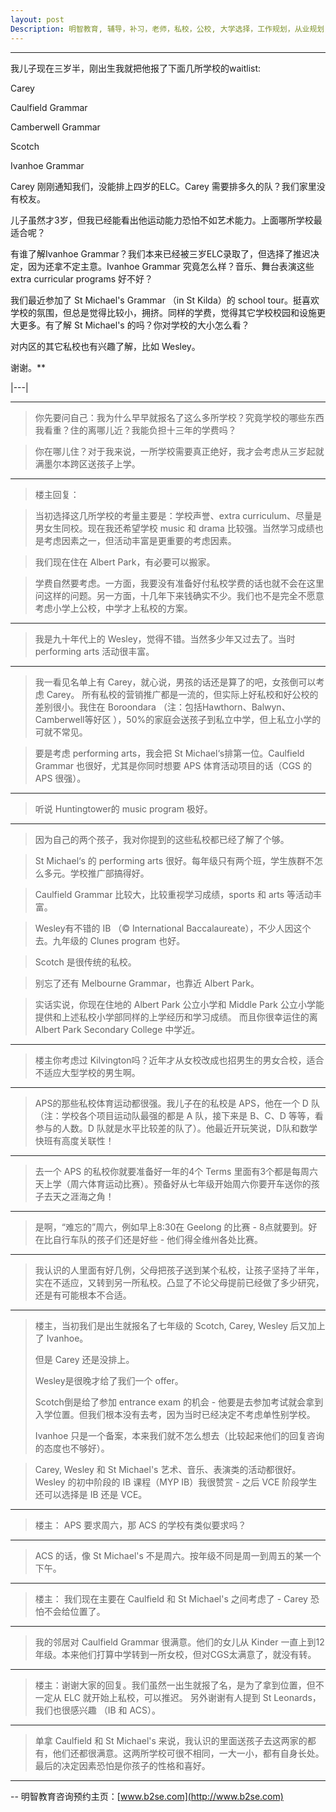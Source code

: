 ```yaml
---
layout: post
Description: 明智教育, 辅导，补习，老师，私校，公校, 大学选择，工作规划，从业规划，天才儿童是浮云，澳洲学生挫折教育，儿童空间推理，空间理解能力， Universities Selection, Career Education, Career Advisors, Guidance, Private Schools, Selective Schools, Writing tutoring, Interviews tutoring, Resume Writing, Spatial skills, Failures help gifted children
---
```


---



我儿子现在三岁半，刚出生我就把他报了下面几所学校的waitlist:

Carey

Caulfield Grammar

Camberwell Grammar

Scotch

Ivanhoe Grammar

Carey 刚刚通知我们，没能排上四岁的ELC。Carey 需要排多久的队？我们家里没有校友。

儿子虽然才3岁，但我已经能看出他运动能力恐怕不如艺术能力。上面哪所学校最适合呢？

有谁了解Ivanhoe Grammar？我们本来已经被三岁ELC录取了，但选择了推迟决定，因为还拿不定主意。Ivanhoe Grammar 究竟怎么样？音乐、舞台表演这些 extra curricular programs 好不好？

我们最近参加了 St Michael's Grammar （in St Kilda）的 school tour。挺喜欢学校的氛围，但总是觉得比较小，拥挤。同样的学费，觉得其它学校校园和设施更大更多。有了解 St Michael's 的吗？你对学校的大小怎么看？

对内区的其它私校也有兴趣了解，比如 Wesley。

谢谢。**

|---|



-------------------


>你先要问自己：我为什么早早就报名了这么多所学校？究竟学校的哪些东西我看重？住的离哪儿近？我能负担十三年的学费吗？

>你在哪儿住？对于我来说，一所学校需要真正绝好，我才会考虑从三岁起就满墨尔本跨区送孩子上学。

--------

>楼主回复：

>当初选择这几所学校的考量主要是：学校声誉、extra curriculum、尽量是男女生同校。现在我还希望学校 music 和 drama 比较强。当然学习成绩也是考虑因素之一，但活动丰富是更重要的考虑因素。

>我们现在住在 Albert Park，有必要可以搬家。

>学费自然要考虑。一方面，我要没有准备好付私校学费的话也就不会在这里问这样的问题。另一方面，十几年下来钱确实不少。我们也不是完全不愿意考虑小学上公校，中学才上私校的方案。

-----------

>我是九十年代上的 Wesley，觉得不错。当然多少年又过去了。当时 performing arts 活动很丰富。

-------------


>我一看见名单上有 Carey，就心说，男孩的话还是算了的吧，女孩倒可以考虑 Carey。
所有私校的营销推广都是一流的，但实际上好私校和好公校的差别很小。我住在 Boroondara （注：包括Hawthorn、Balwyn、	Camberwell等好区 ），50%的家庭会送孩子到私立中学，但上私立小学的可就不常见。

>要是考虑 performing arts，我会把 St Michael‘s排第一位。Caulfield Grammar 也很好，尤其是你同时想要 APS 体育活动项目的话（CGS 的 APS 很强）。

-----------


>听说 Huntingtower的 music program 极好。

-------------


>因为自己的两个孩子，我对你提到的这些私校都已经了解了个够。

>St Michael‘s 的 performing arts 很好。每年级只有两个班，学生族群不怎么多元。学校推广部搞得好。

>Caulfield Grammar 比较大，比较重视学习成绩，sports 和 arts 等活动丰富。

>Wesley有不错的 IB （© International Baccalaureate），不少人因这个去。九年级的 Clunes program 也好。

>Scotch 是很传统的私校。

>别忘了还有 Melbourne Grammar，也靠近 Albert Park。

>实话实说，你现在住地的 Albert Park 公立小学和 Middle Park 公立小学能提供和上述私校小学部同样的上学经历和学习成绩。
而且你很幸运住的离 Albert Park Secondary College 中学近。

---------------

>楼主你考虑过 Kilvington吗？近年才从女校改成也招男生的男女合校，适合不适应大型学校的男生啊。

------------------



>APS的那些私校体育运动都很强。我儿子在的私校是 APS，他在一个 D 队（注：学校各个项目运动队最强的都是 A 队，接下来是 B、C、D 等等，看参与的人数。D 队就是水平比较差的队了）。他最近开玩笑说，D队和数学快班有高度关联性！

--------------

>去一个 APS 的私校你就要准备好一年的4个 Terms 里面有3个都是每周六天上学（周六体育运动比赛）。预备好从七年级开始周六你要开车送你的孩子去天之涯海之角！

-----------------

>是啊，“难忘的”周六，例如早上8:30在 Geelong 的比赛 - 8点就要到。好在比自行车队的孩子们还是好些 - 他们得全维州各处比赛。

--------------


>我认识的人里面有好几例，父母把孩子送到某个私校，让孩子坚持了半年，实在不适应，又转到另一所私校。凸显了不论父母提前已经做了多少研究，还是有可能根本不合适。

-------------


>楼主，当初我们是出生就报名了七年级的 Scotch, Carey, Wesley 后又加上了 Ivanhoe。
>
>但是 Carey 还是没排上。
>
>Wesley是很晚才给了我们一个 offer。
>
>Scotch倒是给了参加 entrance exam 的机会 - 他要是去参加考试就会拿到入学位置。但我们根本没有去考，因为当时已经决定不考虑单性别学校。
>
>Ivanhoe 只是一个备案，本来我们就不怎么想去（比较起来他们的回复咨询的态度也不够好）。

>Carey, Wesley 和 St Michael's 艺术、音乐、表演类的活动都很好。Wesley 的初中阶段的 IB 课程（MYP IB）我很赞赏 - 之后 VCE 阶段学生还可以选择是 IB 还是 VCE。

---------------

>楼主：
APS 要求周六，那 ACS 的学校有类似要求吗？

-----------------


>ACS 的话，像 St Michael's 不是周六。按年级不同是周一到周五的某一个下午。

---------------

>楼主：
我们现在主要在 Caulfield 和 St Michael's 之间考虑了 - Carey 恐怕不会给位置了。

---------------



>我的邻居对 Caulfield Grammar 很满意。他们的女儿从 Kinder 一直上到12年级。本来他们打算中学转到一所女校，但对CGS太满意了，就没有转。

------------------


>楼主：谢谢大家的回复。我们虽然一出生就报了名，是为了拿到位置，但不一定从 ELC 就开始上私校，可以推迟。
另外谢谢有人提到 St Leonards，我们也很感兴趣 （IB 和 ACS）。

------------------

>单拿 Caulfield 和 St Michael's 来说，我认识的里面送孩子去这两家的都有，他们还都很满意。这两所学校可很不相同，一大一小，都有自身长处。最后的决定因素恐怕是你孩子的性格和喜好。




	
--------
-- 明智教育咨询预约主页：[www.b2se.com](http://www.b2se.com)

